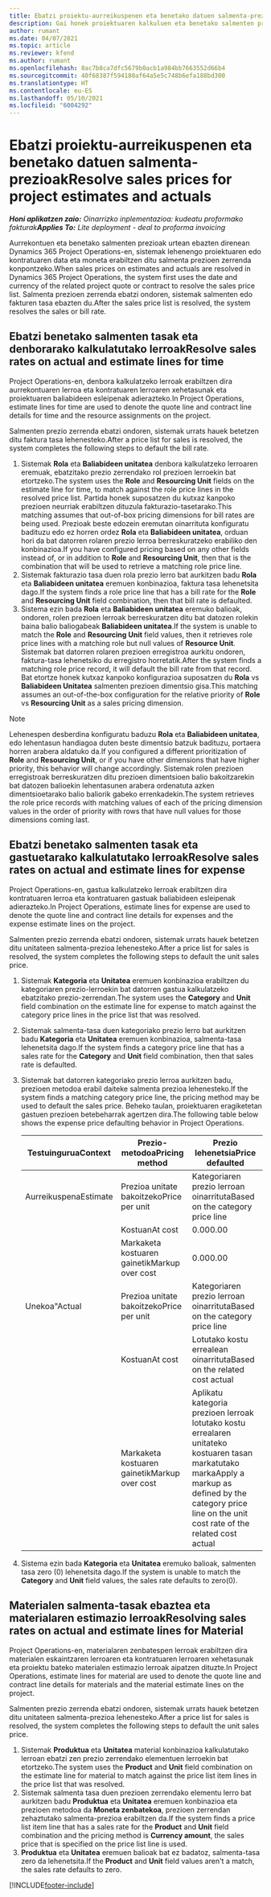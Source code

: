```yaml
---
title: Ebatzi proiektu-aurreikuspenen eta benetako datuen salmenta-prezioak
description: Gai honek proiektuaren kalkuluen eta benetako salmenten prezioak ebazteari buruzko informazioa eskaintzen du.
author: rumant
ms.date: 04/07/2021
ms.topic: article
ms.reviewer: kfend
ms.author: rumant
ms.openlocfilehash: 8ac7b8ca7dfc5679b0acb1a984bb7663552d66b4
ms.sourcegitcommit: 40f68387f594180af64a5e5c748b6efa188bd300
ms.translationtype: HT
ms.contentlocale: eu-ES
ms.lasthandoff: 05/10/2021
ms.locfileid: "6004292"
---
```

# <a name="resolve-sales-prices-for-project-estimates-and-actuals"></a><span data-ttu-id="7c7d5-103">Ebatzi proiektu-aurreikuspenen eta benetako datuen salmenta-prezioak</span><span class="sxs-lookup"><span data-stu-id="7c7d5-103">Resolve sales prices for project estimates and actuals</span></span>

<span data-ttu-id="7c7d5-104">_**Honi aplikatzen zaio:** Oinarrizko inplementazioa: kudeatu proformako fakturak_</span><span class="sxs-lookup"><span data-stu-id="7c7d5-104">_**Applies To:** Lite deployment - deal to proforma invoicing_</span></span>

<span data-ttu-id="7c7d5-105">Aurrekontuen eta benetako salmenten prezioak urtean ebazten direnean Dynamics 365 Project Operations-en, sistemak lehenengo proiektuaren edo kontratuaren data eta moneta erabiltzen ditu salmenta prezioen zerrenda konpontzeko.</span><span class="sxs-lookup"><span data-stu-id="7c7d5-105">When sales prices on estimates and actuals are resolved in Dynamics 365 Project Operations, the system first uses the date and currency of the related project quote or contract to resolve the sales price list.</span></span> <span data-ttu-id="7c7d5-106">Salmenta prezioen zerrenda ebatzi ondoren, sistemak salmenten edo fakturen tasa ebazten du.</span><span class="sxs-lookup"><span data-stu-id="7c7d5-106">After the sales price list is resolved, the system resolves the sales or bill rate.</span></span>

## <a name="resolve-sales-rates-on-actual-and-estimate-lines-for-time"></a><span data-ttu-id="7c7d5-107">Ebatzi benetako salmenten tasak eta denborarako kalkulatutako lerroak</span><span class="sxs-lookup"><span data-stu-id="7c7d5-107">Resolve sales rates on actual and estimate lines for time</span></span>

<span data-ttu-id="7c7d5-108">Project Operations-en, denbora kalkulatzeko lerroak erabiltzen dira aurrekontuaren lerroa eta kontratuaren lerroaren xehetasunak eta proiektuaren baliabideen esleipenak adierazteko.</span><span class="sxs-lookup"><span data-stu-id="7c7d5-108">In Project Operations, estimate lines for time are used to denote the quote line and contract line details for time and the resource assignments on the project.</span></span>

<span data-ttu-id="7c7d5-109">Salmenten prezio zerrenda ebatzi ondoren, sistemak urrats hauek betetzen ditu faktura tasa lehenesteko.</span><span class="sxs-lookup"><span data-stu-id="7c7d5-109">After a price list for sales is resolved, the system completes the following steps to default the bill rate.</span></span>

1. <span data-ttu-id="7c7d5-110">Sistemak **Rola** eta **Baliabideen unitatea** denbora kalkulatzeko lerroaren eremuak, ebatzitako prezio zerrendako rol prezioen lerroekin bat etortzeko.</span><span class="sxs-lookup"><span data-stu-id="7c7d5-110">The system uses the **Role** and **Resourcing Unit** fields on the estimate line for time, to match against the role price lines in the resolved price list.</span></span> <span data-ttu-id="7c7d5-111">Partida honek suposatzen du kutxaz kanpoko prezioen neurriak erabiltzen dituzula fakturazio-tasetarako.</span><span class="sxs-lookup"><span data-stu-id="7c7d5-111">This matching assumes that out-of-box pricing dimensions for bill rates are being used.</span></span> <span data-ttu-id="7c7d5-112">Prezioak beste edozein eremutan oinarrituta konfiguratu badituzu edo ez horren ordez **Rola** eta **Baliabideen unitatea**, orduan hori da bat datorren rolaren prezio lerroa berreskuratzeko erabiliko den konbinazioa.</span><span class="sxs-lookup"><span data-stu-id="7c7d5-112">If you have configured pricing based on any other fields instead of, or in addition to **Role** and **Resourcing Unit**, then that is the combination that will be used to retrieve a matching role price line.</span></span>
2. <span data-ttu-id="7c7d5-113">Sistemak fakturazio tasa duen rola prezio lerro bat aurkitzen badu **Rola** eta **Baliabideen unitatea** eremuen konbinazioa, faktura tasa lehenetsita dago.</span><span class="sxs-lookup"><span data-stu-id="7c7d5-113">If the system finds a role price line that has a bill rate for the **Role** and **Resourcing Unit** field combination, then that bill rate is defaulted.</span></span>
3. <span data-ttu-id="7c7d5-114">Sistema ezin bada **Rola** eta **Baliabideen unitatea** eremuko balioak, ondoren, rolen prezioen lerroak berreskuratzen ditu bat datozen rolekin baina balio baliogabeak **Baliabideen unitatea**.</span><span class="sxs-lookup"><span data-stu-id="7c7d5-114">If the system is unable to match the **Role** and **Resourcing Unit** field values, then it retrieves role price lines with a matching role but null values of **Resource Unit**.</span></span> <span data-ttu-id="7c7d5-115">Sistemak bat datorren rolaren prezioen erregistroa aurkitu ondoren, faktura-tasa lehenetsiko du erregistro horretatik.</span><span class="sxs-lookup"><span data-stu-id="7c7d5-115">After the system finds a matching role price record, it will default the bill rate from that record.</span></span> <span data-ttu-id="7c7d5-116">Bat etortze honek kutxaz kanpoko konfigurazioa suposatzen du **Rola** vs **Baliabideen Unitatea** salmenten prezioen dimentsio gisa.</span><span class="sxs-lookup"><span data-stu-id="7c7d5-116">This matching assumes an out-of-the-box configuration for the relative priority of **Role** vs **Resourcing Unit** as a sales pricing dimension.</span></span>

> [!NOTE]
> <span data-ttu-id="7c7d5-117">Lehenespen desberdina konfiguratu baduzu **Rola** eta **Baliabideen unitatea**, edo lehentasun handiagoa duten beste dimentsio batzuk badituzu, portaera horren arabera aldatuko da.</span><span class="sxs-lookup"><span data-stu-id="7c7d5-117">If you configured a different prioritization of **Role** and **Resourcing Unit**, or if you have other dimensions that have higher priority, this behavior will change accordingly.</span></span> <span data-ttu-id="7c7d5-118">Sistemak rolen prezioen erregistroak berreskuratzen ditu prezioen dimentsioen balio bakoitzarekin bat datozen balioekin lehentasunen arabera ordenatuta azken dimentsioetarako balio baliorik gabeko errenkadekin.</span><span class="sxs-lookup"><span data-stu-id="7c7d5-118">The system retrieves the role price records with matching values of each of the pricing dimension values in the order of priority with rows that have null values for those dimensions coming last.</span></span>

## <a name="resolve-sales-rates-on-actual-and-estimate-lines-for-expense"></a><span data-ttu-id="7c7d5-119">Ebatzi benetako salmenten tasak eta gastuetarako kalkulatutako lerroak</span><span class="sxs-lookup"><span data-stu-id="7c7d5-119">Resolve sales rates on actual and estimate lines for expense</span></span>

<span data-ttu-id="7c7d5-120">Project Operations-en, gastua kalkulatzeko lerroak erabiltzen dira kontratuaren lerroa eta kontratuaren gastuak baliabideen esleipenak adierazteko.</span><span class="sxs-lookup"><span data-stu-id="7c7d5-120">In Project Operations, estimate lines for expense are used to denote the quote line and contract line details for expenses and the expense estimate lines on the project.</span></span>

<span data-ttu-id="7c7d5-121">Salmenten prezio zerrenda ebatzi ondoren, sistemak urrats hauek betetzen ditu unitateen salmenta-prezioa lehenesteko.</span><span class="sxs-lookup"><span data-stu-id="7c7d5-121">After a price list for sales is resolved, the system completes the following steps to default the unit sales price.</span></span>

1. <span data-ttu-id="7c7d5-122">Sistemak **Kategoria** eta **Unitatea** eremuen konbinazioa erabiltzen du kategoriaren prezio-lerroekin bat datorren gastua kalkulatzeko ebatzitako prezio-zerrendan.</span><span class="sxs-lookup"><span data-stu-id="7c7d5-122">The system uses the **Category** and **Unit** field combination on the estimate line for expense to match against the category price lines in the price list that was resolved.</span></span>
2. <span data-ttu-id="7c7d5-123">Sistemak salmenta-tasa duen kategoriako prezio lerro bat aurkitzen badu **Kategoria** eta **Unitatea** eremuen konbinazioa, salmenta-tasa lehenetsita dago.</span><span class="sxs-lookup"><span data-stu-id="7c7d5-123">If the system finds a category price line that has a sales rate for the **Category** and **Unit** field combination, then that sales rate is defaulted.</span></span>
3. <span data-ttu-id="7c7d5-124">Sistemak bat datorren kategoriako prezio lerroa aurkitzen badu, prezioen metodoa erabil daiteke salmenta prezioa lehenesteko.</span><span class="sxs-lookup"><span data-stu-id="7c7d5-124">If the system finds a matching category price line, the pricing method may be used to default the sales price.</span></span> <span data-ttu-id="7c7d5-125">Beheko taulan, proiektuaren eragiketetan gastuen prezioen betebeharrak agertzen dira.</span><span class="sxs-lookup"><span data-stu-id="7c7d5-125">The following table below shows the expense price defaulting behavior in Project Operations.</span></span>

    | <span data-ttu-id="7c7d5-126">Testuingurua</span><span class="sxs-lookup"><span data-stu-id="7c7d5-126">Context</span></span> | <span data-ttu-id="7c7d5-127">Prezio-metodoa</span><span class="sxs-lookup"><span data-stu-id="7c7d5-127">Pricing method</span></span> | <span data-ttu-id="7c7d5-128">Prezio lehenetsia</span><span class="sxs-lookup"><span data-stu-id="7c7d5-128">Price defaulted</span></span> |
    | --- | --- | --- |
    | <span data-ttu-id="7c7d5-129">Aurreikuspena</span><span class="sxs-lookup"><span data-stu-id="7c7d5-129">Estimate</span></span> | <span data-ttu-id="7c7d5-130">Prezioa unitate bakoitzeko</span><span class="sxs-lookup"><span data-stu-id="7c7d5-130">Price per unit</span></span> | <span data-ttu-id="7c7d5-131">Kategoriaren prezio lerroan oinarrituta</span><span class="sxs-lookup"><span data-stu-id="7c7d5-131">Based on the category price line</span></span> |
    | &nbsp; | <span data-ttu-id="7c7d5-132">Kostuan</span><span class="sxs-lookup"><span data-stu-id="7c7d5-132">At cost</span></span> | <span data-ttu-id="7c7d5-133">0.00</span><span class="sxs-lookup"><span data-stu-id="7c7d5-133">0.00</span></span> |
    | &nbsp; | <span data-ttu-id="7c7d5-134">Markaketa kostuaren gainetik</span><span class="sxs-lookup"><span data-stu-id="7c7d5-134">Markup over cost</span></span> | <span data-ttu-id="7c7d5-135">0.00</span><span class="sxs-lookup"><span data-stu-id="7c7d5-135">0.00</span></span> |
    | <span data-ttu-id="7c7d5-136">Unekoa"</span><span class="sxs-lookup"><span data-stu-id="7c7d5-136">Actual</span></span> | <span data-ttu-id="7c7d5-137">Prezioa unitate bakoitzeko</span><span class="sxs-lookup"><span data-stu-id="7c7d5-137">Price per unit</span></span> | <span data-ttu-id="7c7d5-138">Kategoriaren prezio lerroan oinarrituta</span><span class="sxs-lookup"><span data-stu-id="7c7d5-138">Based on the category price line</span></span> |
    | &nbsp; | <span data-ttu-id="7c7d5-139">Kostuan</span><span class="sxs-lookup"><span data-stu-id="7c7d5-139">At cost</span></span> | <span data-ttu-id="7c7d5-140">Lotutako kostu errealean oinarrituta</span><span class="sxs-lookup"><span data-stu-id="7c7d5-140">Based on the related cost actual</span></span> |
    | &nbsp; | <span data-ttu-id="7c7d5-141">Markaketa kostuaren gainetik</span><span class="sxs-lookup"><span data-stu-id="7c7d5-141">Markup over cost</span></span> | <span data-ttu-id="7c7d5-142">Aplikatu kategoria prezioen lerroak lotutako kostu errealaren unitateko kostuaren tasan markatutako marka</span><span class="sxs-lookup"><span data-stu-id="7c7d5-142">Apply a markup as defined by the category price line on the unit cost rate of the related cost actual</span></span> |

4. <span data-ttu-id="7c7d5-143">Sistema ezin bada **Kategoria** eta **Unitatea** eremuko balioak, salmenten tasa zero (0) lehenetsita dago.</span><span class="sxs-lookup"><span data-stu-id="7c7d5-143">If the system is unable to match the **Category** and **Unit** field values, the sales rate defaults to zero(0).</span></span>

## <a name="resolving-sales-rates-on-actual-and-estimate-lines-for-material"></a><span data-ttu-id="7c7d5-144">Materialen salmenta-tasak ebaztea eta materialaren estimazio lerroak</span><span class="sxs-lookup"><span data-stu-id="7c7d5-144">Resolving sales rates on actual and estimate lines for Material</span></span>

<span data-ttu-id="7c7d5-145">Project Operations-en, materialaren zenbatespen lerroak erabiltzen dira materialen eskaintzaren lerroaren eta kontratuaren lerroaren xehetasunak eta proiektu bateko materialen estimazio lerroak aipatzen dituzte.</span><span class="sxs-lookup"><span data-stu-id="7c7d5-145">In Project Operations, estimate lines for material are used to denote the quote line and contract line details for materials and the material estimate lines on the project.</span></span>

<span data-ttu-id="7c7d5-146">Salmenten prezio zerrenda ebatzi ondoren, sistemak urrats hauek betetzen ditu unitateen salmenta-prezioa lehenesteko.</span><span class="sxs-lookup"><span data-stu-id="7c7d5-146">After a price list for sales is resolved, the system completes the following steps to default the unit sales price.</span></span>

1. <span data-ttu-id="7c7d5-147">Sistemak **Produktua** eta **Unitatea** material konbinazioa kalkulatutako lerroan ebatzi zen prezio zerrendako elementuen lerroekin bat etortzeko.</span><span class="sxs-lookup"><span data-stu-id="7c7d5-147">The system uses the **Product** and **Unit** field combination on the estimate line for material to match against the price list item lines in the price list that was resolved.</span></span>
2. <span data-ttu-id="7c7d5-148">Sistemak salmenta tasa duen prezioen zerrendako elementu lerro bat aurkitzen badu **Produktua** eta **Unitatea** eremuen konbinazioa eta prezioen metodoa da **Moneta zenbatekoa**, prezioen zerrendan zehaztutako salmenta-prezioa erabiltzen da.</span><span class="sxs-lookup"><span data-stu-id="7c7d5-148">If the system finds a price list item line that has a sales rate for the **Product** and **Unit** field combination and the pricing method is **Currency amount**, the sales price that is specified on the price list line is used.</span></span>
3. <span data-ttu-id="7c7d5-149">**Produktua** eta **Unitatea** eremuen balioak bat ez badatoz, salmenta-tasa zero da lehenetsita.</span><span class="sxs-lookup"><span data-stu-id="7c7d5-149">If the **Product** and **Unit** field values aren't a match, the sales rate defaults to zero.</span></span>

[!INCLUDE[footer-include](../../includes/footer-banner.md)]
